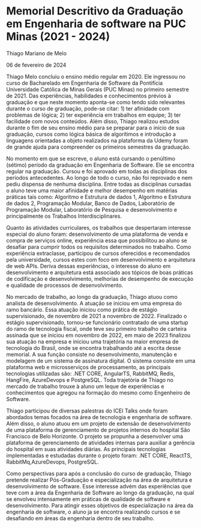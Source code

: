# Memorial Descritivo da Graduação em Engenharia de software na PUC Minas (2021 - 2024)

Thiago Mariano de Melo

06 de fevereiro de 2024

Thiago Melo concluiu o ensino médio regular em 2020. Ele ingressou no curso de Bacharelado em Engenharia de Software da Pontifícia Universidade Católica de Minas Gerais (PUC Minas) no primeiro semestre de 2021. Das experiências, habilidades e conhecimentos prévios à graduação e que neste momento aponta-se como tendo sido relevantes durante o curso de graduação, pode-se citar: 1) ter afinidade com problemas de lógica; 2) ter experiência em trabalhos em equipe; 3) ter facilidade com novos conteúdos. Além disso, Thiago realizou estudos durante o fim de seu ensino médio para se preparar para o início de sua graduação, cursos como lógica básica de algorítimos e introdução a linguagens orientadas a objeto realizados na plataforma da Udemy foram de grande ajuda para compreender os primeiros semestres da graduação.

No momento em que se escreve, o aluno está cursando o penúltimo (sétimo) período da graduação em Engenharia de Software. Ele se encontra regular na graduação. Cursou e foi aprovado em todas as disciplinas dos períodos antecedentes. Ao longo de todo o curso, não foi reprovado e nem pediu dispensa de nenhuma disciplina. Entre todas as disciplinas cursadas o aluno teve uma maior afinidade e melhor desempenho em matérias práticas tais como: Algoritmo e Estrutura de dados 1, Algoritmo e Estrutura de dados 2, Programação Modular, Banco de Dados, Laboratório de Programação Modular, Laboratório de Pesquisa e desenvolvimento e principalmente os Trabalhos Interdisciplinares.

Quanto às atividades curriculares, os trabalhos que despertaram interesse especial do aluno foram: desenvolvimento de uma plataforma de venda e compra de serviços online, experiência essa que possibilitou ao aluno se desafiar para cumprir todos os requisitos determinados no trabalho. Como experiência extraclasse, participou de cursos oferecidos e recomendados pela universidade, cursos estes com foco em desenvolvimento e arquitetura de web APIs. Deriva dessas experiências, o interesse do aluno em desenvolvimento e arquitetura está associado aos tópicos de boas práticas de codificação e desenvolvimento, melhorias de desempenho de execução e qualidade de processos de desenvolvimento. 

No mercado de trabalho, ao longo da graduação, Thiago atuou como analista de desenvolvimento. A atuação se iniciou em uma empresa do ramo bancário. Essa atuação iniciou como prática de estágio supervisionado, de novembro de 2021 a novembro de 2022. Finalizado o estágio supervisionado, tornou-se funcionário contratado de uma startup do ramo de tecnologia fiscal, onde teve seu primeiro trabalho de carteira assinada que se iniciou em novembro de 2022, em maio de 2023 finalizou sua atuação na empresa e iniciou uma trajetória na maior empresa de tecnologia do Brasil, onde se encontra trabalhando até a escrita desse memorial. A sua função consiste no desenvolvimento, manutenção e modelagem de um sistema de assinatura digital. O sistema consiste em uma plataforma web e microsserviços de processamento, as principais tecnologias utilizadas são: .NET CORE, AngularTS, RabbitMQ, Redis, HangFire, AzureDevops e PostgreSQL. Toda trajetória de Thiago no mercado de trabalho trouxe à aluno um leque de experiências e conhecimentos que agregou na formação do mesmo como Engenheiro de Software.

Thiago participou de diversas palestras do ICEI Talks onde foram abordados temas focados na área de tecnologia e engenharia de software. Além disso, o aluno atuou em um projeto de extensão de desenvolvimento de uma plataforma de gerenciamento de projetos internos do hospital São Francisco de Belo Horizonte. O projeto se propunha a desenvolver uma plataforma de gerenciamento de atividades internas para auxiliar a gerência do hospital em suas atividades diárias. As principais tecnologias implementadas e estudadas durante o projeto foram: .NET CORE, ReactTS, RabbitMq,AzureDevops, PostgreSQL.

Como perspectivas para após a conclusão do curso de graduação, Thiago pretende realizar Pós-Graduação e especialização na área de arquitetura e desenvolvimento de software. Esse interesse advém das experiências que teve com a área da Engenharia de Software ao longo da graduação, na qual se envolveu intensamente em práticas de qualidade de software e desenvolvimento. Para atingir esses objetivos de especialização na área da engenharia de software, o aluno ja se encontra realizando cursos e se desafiando em áreas da engenharia dentro de seu trabalho.

